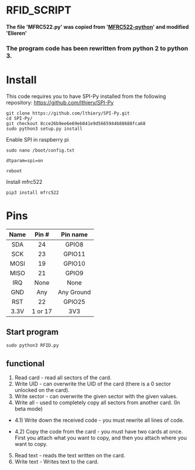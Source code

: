 # RFID_SCRIPT

#### The file 'MFRC522.py' was copied from '[MFRC522-python](https://github.com/mxgxw/MFRC522-python?ysclid=lcua5y63ss888039040)' and modified 'Elieren'

### __The program code has been rewritten from python 2 to python 3.__


# Install 
This code requires you to have SPI-Py installed from the following repository: https://github.com/lthiery/SPI-Py
```
git clone https://github.com/lthiery/SPI-Py.git
cd SPI-Py/
git checkout 8cce26b9ee6e69eb041e9d5665944b88688fca68
sudo python3 setup.py install
```
Enable SPI in raspberry pi
```
sudo nano /boot/config.txt

dtparam=spi=on
```
```
reboot
```
Install mfrc522
```
pip3 install mfrc522
```

# Pins

| Name | Pin # | Pin name   |
|:------:|:-------:|:------------:|
| SDA  | 24    | GPIO8      |
| SCK  | 23    | GPIO11     |
| MOSI | 19    | GPIO10     |
| MISO | 21    | GPIO9      |
| IRQ  | None  | None       |
| GND  | Any   | Any Ground |
| RST  | 22    | GPIO25     |
| 3.3V | 1 or 17    | 3V3        |

## Start program

```
sudo python3 RFID.py
```

## functional
1) Read card - read all sectors of the card.
2) Write UID - can overwrite the UID of the card (there is a 0 sector unlocked on the card).
3) Write sector - can overwrite the given sector with the given values.
4) Write all - used to completely copy all sectors from another card. (In beta mode)

- 4.1) Write down the received code - you must rewrite all lines of code.

- 4.2) Copy the code from the card - you must have two cards at once. First you attach what you want to copy, and then you attach where you want to copy.
5) Read text - reads the text written on the card.
6) Write text - Writes text to the card.